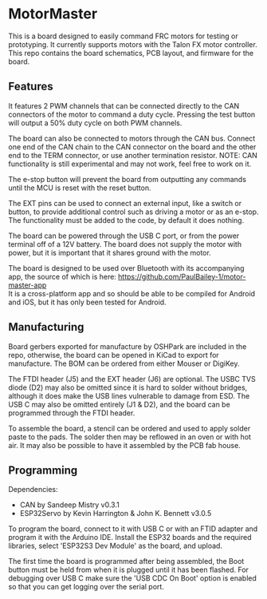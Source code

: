 # MotorMaster
This is a board designed to easily command FRC motors for testing or prototyping. It currently supports motors with the Talon FX motor controller. This repo contains the board schematics, PCB layout, and firmware for the board. 

## Features
It features 2 PWM channels that can be connected directly to the CAN connectors of the motor to command a duty cycle. Pressing the test button will output a 50% duty cycle on both PWM channels.  

The board can also be connected to motors through the CAN bus. Connect one end of the CAN chain to the CAN connector on the board and the other end to the TERM connector, or use another termination resistor. 
NOTE: CAN functionality is still experimental and may not work, feel free to work on it.

The e-stop button will prevent the board from outputting any commands until the MCU is reset with the reset button. 

The EXT pins can be used to connect an external input, like a switch or button, to provide additional control such as driving a motor or as an e-stop. The functionality must be added to the code, by default it does nothing.

The board can be powered through the USB C port, or from the power terminal off of a 12V battery. The board does not supply the motor with power, but it is important that it shares ground with the motor. 

The board is designed to be used over Bluetooth with its accompanying app, the source of which is here: https://github.com/PaulBailey-1/motor-master-app  
It is a cross-platform app and so should be able to be compiled for Android and iOS, but it has only been tested for Android. 

## Manufacturing
Board gerbers exported for manufacture by OSHPark are included in the repo, otherwise, the board can be opened in KiCad to export for manufacture. The BOM can be ordered from either Mouser or DigiKey.  

The FTDI header (J5) and the EXT header (J6) are optional. The USBC TVS diode (D2) may also be omitted since it is hard to solder without bridges, although it does make the USB lines vulnerable to damage from ESD. The USB C may also be omitted entirely (J1 & D2), and the board can be programmed through the FTDI header. 

To assemble the board, a stencil can be ordered and used to apply solder paste to the pads. The solder then may be reflowed in an oven or with hot air. It may also be possible to have it assembled by the PCB fab house.

## Programming
Dependencies:
* CAN by Sandeep Mistry v0.3.1
* ESP32Servo by Kevin Harrington & John K. Bennett v3.0.5

To program the board, connect to it with USB C or with an FTID adapter and program it with the Arduino IDE. Install the ESP32 boards and the required libraries, select 'ESP32S3 Dev Module' as the board, and upload.  

The first time the board is programmed after being assembled, the Boot button must be held from when it is plugged until it has been flashed. For debugging over USB C make sure the 'USB CDC On Boot' option is enabled so that you can get logging over the serial port.
